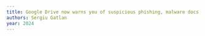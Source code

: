 ```yaml
---
title: Google Drive now warns you of suspicious phishing, malware docs — bleepingcomputer.com
authors: Sergiu Gatlan
year: 2024
---
```


